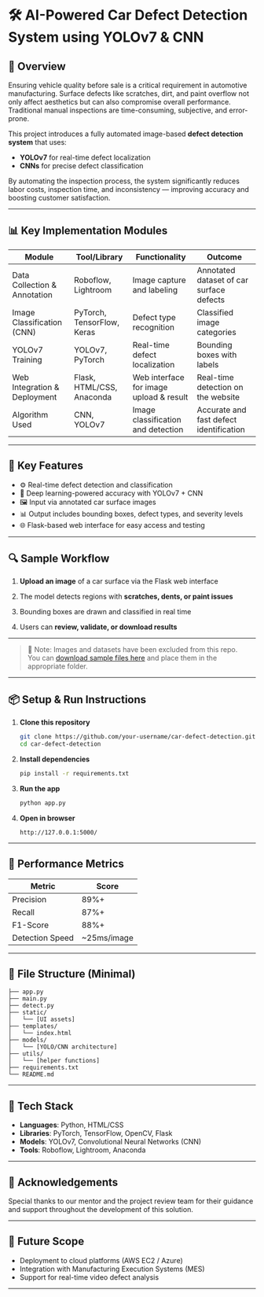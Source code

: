 
# 🛠️ AI-Powered Car Defect Detection System using YOLOv7 & CNN

## 📌 Overview

Ensuring vehicle quality before sale is a critical requirement in automotive manufacturing. Surface defects like scratches, dirt, and paint overflow not only affect aesthetics but can also compromise overall performance. Traditional manual inspections are time-consuming, subjective, and error-prone.

This project introduces a fully automated image-based **defect detection system** that uses:
- **YOLOv7** for real-time defect localization
- **CNNs** for precise defect classification

By automating the inspection process, the system significantly reduces labor costs, inspection time, and inconsistency — improving accuracy and boosting customer satisfaction.

---

## 📊 Key Implementation Modules

| Module                    | Tool/Library               | Functionality                          | Outcome                                   |
|---------------------------|----------------------------|----------------------------------------|--------------------------------------------|
| Data Collection & Annotation | Roboflow, Lightroom        | Image capture and labeling             | Annotated dataset of car surface defects   |
| Image Classification (CNN)  | PyTorch, TensorFlow, Keras | Defect type recognition                | Classified image categories                |
| YOLOv7 Training             | YOLOv7, PyTorch             | Real-time defect localization          | Bounding boxes with labels                 |
| Web Integration & Deployment| Flask, HTML/CSS, Anaconda  | Web interface for image upload & result| Real-time detection on the website         |
| Algorithm Used              | CNN, YOLOv7                 | Image classification and detection     | Accurate and fast defect identification    |

---

## 🧠 Key Features

- ⚙️ Real-time defect detection and classification
- 🧠 Deep learning-powered accuracy with YOLOv7 + CNN
- 🖼️ Input via annotated car surface images
- 📊 Output includes bounding boxes, defect types, and severity levels
- 🌐 Flask-based web interface for easy access and testing

---

## 🔍 Sample Workflow

1. **Upload an image** of a car surface via the Flask web interface
   
3. The model detects regions with **scratches, dents, or paint issues**
   
5. Bounding boxes are drawn and classified in real time
   
7. Users can **review, validate, or download results**
   

---

> 📁 Note: Images and datasets have been excluded from this repo.  
> You can [download sample files here](https://your-google-drive-link) and place them in the appropriate folder.

---

## 📦 Setup & Run Instructions

1. **Clone this repository**
   ```bash
   git clone https://github.com/your-username/car-defect-detection.git
   cd car-defect-detection


2. **Install dependencies**

   ```bash
   pip install -r requirements.txt
   ```

3. **Run the app**

   ```bash
   python app.py
   ```

4. **Open in browser**

   ```
   http://127.0.0.1:5000/
   ```

---

## 🧪 Performance Metrics

| Metric          | Score        |
| --------------- | ------------ |
| Precision       | 89%+         |
| Recall          | 87%+         |
| F1-Score        | 88%+         |
| Detection Speed | \~25ms/image |

---

## 📁 File Structure (Minimal)

```
├── app.py
├── main.py
├── detect.py
├── static/
│   └── [UI assets]
├── templates/
│   └── index.html
├── models/
│   └── [YOLO/CNN architecture]
├── utils/
│   └── [helper functions]
├── requirements.txt
└── README.md
```

---

## 🧠 Tech Stack

* **Languages**: Python, HTML/CSS
* **Libraries**: PyTorch, TensorFlow, OpenCV, Flask
* **Models**: YOLOv7, Convolutional Neural Networks (CNN)
* **Tools**: Roboflow, Lightroom, Anaconda

---

## 🙌 Acknowledgements

Special thanks to our mentor and the project review team for their guidance and support throughout the development of this solution.

---

## 🚀 Future Scope

* Deployment to cloud platforms (AWS EC2 / Azure)
* Integration with Manufacturing Execution Systems (MES)
* Support for real-time video defect analysis

---


